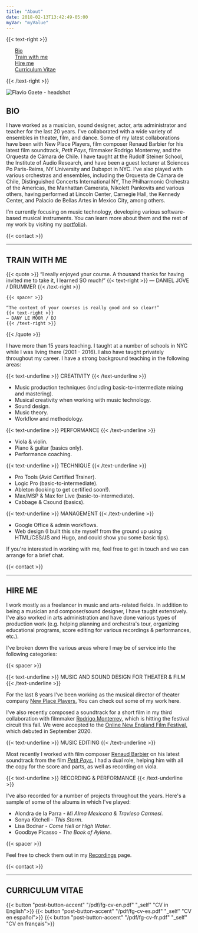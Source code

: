 ```yaml
---
title: "About"
date: 2018-02-13T13:42:49-05:00
myVar: "myValue"
---
```


{{< text-right >}}
<ul>
    <div><a href="#bio">Bio</a></div>
    <div><a href="#train-with-me">Train with me</a></div>
    <div><a href="#hire-me">Hire me</a></div>
    <div><a href="#curriculum-vitae">Curriculum Vitae</a></div>
</ul>
{{< /text-right >}}

![Flavio Gaete - headshot](/images/fg-hs.jpg)

## BIO

I have worked as a musician, sound designer, actor, arts administrator and teacher for the last 20 years. I've collaborated with a wide variety of ensembles in theater, film, and dance. Some of my latest collaborations have been with New Place Players, film composer Renaud Barbier for his latest film soundtrack, *Petit Pays*, filmmaker Rodrigo Monterrey, and the Orquesta de Cámara de Chile. I have taught at the Rudolf Steiner School, the Institute of Audio Research, and have been a guest lecturer at Sciences Po Paris-Reims, NY University and Dubspot in NYC. I've also played with various orchestras and ensembles, including the Orquesta de Cámara de Chile, Distinguished Concerts International NY, The Philharmonic Orchestra of the Americas, the Manhattan Camerata, Nikolett Pankovits and various others, having performed at Lincoln Center, Carnegie Hall, the Kennedy Center, and Palacio de Bellas Artes in Mexico City, among others. 

I’m currently focusing on music technology, developing various software-based musical instruments. You can learn more about them and the rest of my work by visiting my [portfolio](../../portfolio)). 

{{< contact >}}

---

## TRAIN WITH ME

{{< quote >}}
    “I really enjoyed your course. A thousand thanks for having invited me to take it, I learned SO much!”
    {{< text-right >}}
    — DANIEL JOVE / DRUMMER
    {{< /text-right >}}

    {{< spacer >}}

    “The content of your courses is really good and so clear!”
    {{< text-right >}}
    — DANY LE MOOR / DJ
    {{< /text-right >}}
{{< /quote >}}

I have more than 15 years teaching. I taught at a number of schools in NYC while I was living there (2001 - 2016). I also have taught privately throughout my career. I have a strong background teaching in the following areas:

{{< text-underline >}}
CREATIVITY
{{< /text-underline >}}

- Music production techniques (including basic-to-intermediate mixing and mastering).
- Musical creativity when working with music technology.
- Sound design.
- Music theory.
- Workflow and methodology.

{{< text-underline >}}
PERFORMANCE
{{< /text-underline >}}

- Viola & violin.
- Piano & guitar (basics only).
- Performance coaching.

{{< text-underline >}}
TECHNIQUE
{{< /text-underline >}}
- Pro Tools (Avid Certified Trainer).
- Logic Pro (basic-to-intermediate).
- Ableton (looking to get certified soon!).
- Max/MSP & Max for Live (basic-to-intermediate).
- Cabbage & Csound (basics).

{{< text-underline >}}
MANAGEMENT
{{< /text-underline >}}
- Google Office & admin workflows.
- Web design (I built this site myself from the ground up using HTML/CSS/JS and Hugo, and could show you some basic tips).

If you're interested in working with me, feel free to get in touch and we can arrange for a brief chat.

{{< contact >}}

---

## HIRE ME

I work mostly as a freelancer in music and arts-related fields. In addition to being a musician and composer/sound designer, I have taught extensively. I've also worked in arts administration and have done various types of production work (e.g. helping planning and orchestra's tour, organizing educational programs, score editing for various recordings & performances, etc.).

I've broken down the various areas where I may be of service into the following categories:

{{< spacer >}}

{{< text-underline >}}
MUSIC AND SOUND DESIGN FOR THEATER & FILM
{{< /text-underline >}}

For the last 8 years I've been working as the musical director of theater company [New Place Players.](https://newplaceplayersnyc.com/) You can check out some of my work here.

I've also recently composed a soundtrack for a short film in my third collaboration with filmmaker [Rodrigo Monterrey,](https://vimeo.com/romonterrey) which is hitting the festival circuit this fall. We were accepted to the [Online New England Film Festival,](https://newenglandfilm.com/festival_film/2020/the-way-you-were) which debuted in September 2020.

{{< text-underline >}}
MUSIC EDITING
{{< /text-underline >}}

Most recently I worked with film composer [Renaud Barbier](https://www.imdb.com/name/nm1721072/) on his latest soundtrack from the film *[Petit Pays.](https://www.imdb.com/title/tt9665968/)* I had a dual role, helping him with all the copy for the score and parts, as well as recording on viola.

{{< text-underline >}}
RECORDING & PERFORMANCE
{{< /text-underline >}}

I've also recorded for a number of projects throughout the years. Here's a sample of some of the albums in which I've played:

- Alondra de la Parra - *Mi Alma Mexicana & Travieso Carmesí*.
- Sonya Kitchell - *This Storm*.
- Lisa Bodnar - *Come Hell or High Water*.
- Goodbye Picasso - *The Book of Aylene*.

{{< spacer >}}

Feel free to check them out in my [Recordings](../recordings) page.

{{< contact >}}

---

## CURRICULUM VITAE

{{< button "post-button-accent" "/pdf/fg-cv-en.pdf" "_self" "CV in English">}}
{{< button "post-button-accent" "/pdf/fg-cv-es.pdf" "_self" "CV en español">}}
{{< button "post-button-accent" "/pdf/fg-cv-fr.pdf" "_self" "CV en français">}}